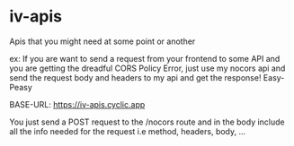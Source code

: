 # iv-apis

Apis that you might need at some point or another

ex: If you are want to send a request from your frontend to some API and you are getting the dreadful CORS Policy Error, just use my nocors api and send the request body and headers to my api and get the response! Easy-Peasy

BASE-URL: https://iv-apis.cyclic.app

You just send a POST request to the /nocors route and in the body include all the info needed for the request i.e method, headers, body, ...
